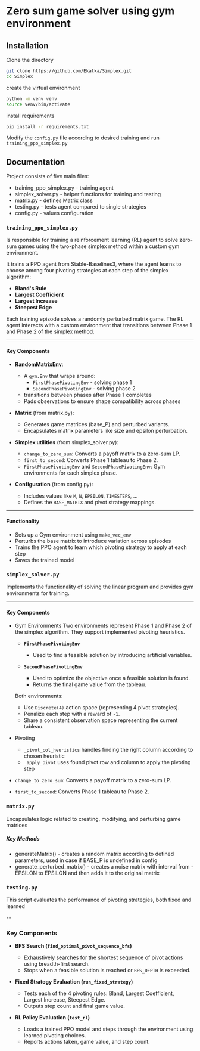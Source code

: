 # Zero sum game solver using gym environment

## Installation

Clone the directory
```bash
git clone https://github.com/Ekatka/Simplex.git
cd Simplex
```

create the virtual environment
```bash
python -m venv venv
source venv/bin/activate   
```

install requirements
```bash
pip install -r requirements.txt
```

Modify the `config.py` file according to desired training and run `training_ppo_simplex.py`

## Documentation
Project consists of five main files:

- training_ppo_simplex.py - training agent
- simplex_solver.py - helper functions for training and testing
- matrix.py - defines Matrix class
- testing.py - tests agent compared to single strategies
- config.py - values configuration

### `training_ppo_simplex.py`

 Is responsible for training a reinforcement learning (RL) agent to solve zero-sum games using the two-phase simplex method within a custom gym environment.

It trains a PPO agent from Stable-Baselines3, where the agent learns to choose among four pivoting strategies at each step of the simplex algorithm:

- **Bland's Rule**
- **Largest Coefficient**
- **Largest Increase**
- **Steepest Edge**

Each training episode solves a randomly perturbed matrix game. The RL agent interacts with a custom environment that transitions between Phase 1 and Phase 2 of the simplex method.

---

#### Key Components

- **RandomMatrixEnv**:
  - A `gym.Env` that wraps around:
    - `FirstPhasePivotingEnv` - solving phase 1
    - `SecondPhasePivotingEnv` - solving phase 2
  - transitions between phases after Phase 1 completes
  - Pads observations to ensure shape compatibility across phases

- **Matrix** (from matrix.py):
  - Generates game matrices (base_P) and perturbed variants.
  - Encapsulates matrix parameters like size and epsilon perturbation.

- **Simplex utilities** (from simplex_solver.py):
  - `change_to_zero_sum`: Converts a payoff matrix to a zero-sum LP.
  - `first_to_second`: Converts Phase 1 tableau to Phase 2.
  - `FirstPhasePivotingEnv` and `SecondPhasePivotingEnv`: Gym environments for each simplex phase.

- **Configuration** (from config.py):
  - Includes values like `M`, `N`, `EPSILON`, `TIMESTEPS`, ...
  - Defines the `BASE_MATRIX` and pivot strategy mappings.

---

####  Functionality

- Sets up a Gym environment using `make_vec_env`
- Perturbs the base matrix to introduce variation across episodes
- Trains the PPO agent to learn which pivoting strategy to apply at each step
- Saves the trained model 

### `simplex_solver.py`

Implements the functionality of solving the linear program and provides gym environments for training.  

----

#### Key Components

- Gym Environments
Two environments represent Phase 1 and Phase 2 of the simplex algorithm. They support implemented pivoting heuristics.

  - **`FirstPhasePivotingEnv`**
    - Used to find a feasible solution by introducing artificial variables.

  - **`SecondPhasePivotingEnv`**
    - Used to optimize the objective once a feasible solution is found.
    - Returns the final game value from the tableau.

  Both environments:
  - Use `Discrete(4)` action space (representing 4 pivot strategies).
  - Penalize each step with a reward of `-1`.
  - Share a consistent observation space representing the current tableau.
- Pivoting 
  - `_pivot_col_heuristics` handles finding the right column according to chosen heuristic
  - `_apply_pivot` uses found pivot row and column to apply the pivoting step
- `change_to_zero_sum`: Converts a payoff matrix to a zero-sum LP.
- `first_to_second`: Converts Phase 1 tableau to Phase 2.

### `matrix.py`

Encapsulates logic related to creating, modifying, and perturbing game matrices

##### Key Methods

- generateMatrix() - creates a random matrix according to defined parameters, used in case if BASE_P is undefined in config
- generate_perturbed_matrix() - creates a noise matrix with interval from -EPSILON to EPSILON and then adds it to the original matrix

### `testing.py`

This script evaluates the performance of pivoting strategies, both fixed and learned

--

### Key Components

- **BFS Search (`find_optimal_pivot_sequence_bfs`)**
  - Exhaustively searches for the shortest sequence of pivot actions using breadth-first search.
  - Stops when a feasible solution is reached or `BFS_DEPTH` is exceeded.

- **Fixed Strategy Evaluation (`run_fixed_strategy`)**
  - Tests each of the 4 pivoting rules: Bland, Largest Coefficient, Largest Increase, Steepest Edge.
  - Outputs step count and final game value.

- **RL Policy Evaluation (`test_rl`)**
  - Loads a trained PPO model and steps through the environment using learned pivoting choices.
  - Reports actions taken, game value, and step count.

